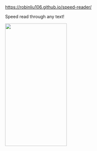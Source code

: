 https://robinliu106.github.io/speed-reader/

Speed read through any text!


<img src="https://user-images.githubusercontent.com/10891311/111915278-b9d73080-8a4b-11eb-995e-4922a6d37918.jpg" width="200" height="400"/>
